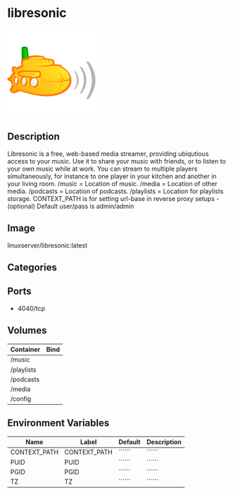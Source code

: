# libresonic

![Logo](images/libresonic.png)

## Description
Libresonic is a free, web\-based media streamer, providing ubiqutious access to your music. Use it to share your music with friends, or to listen to your own music while at work. You can stream to multiple players simultaneously, for instance to one player in your kitchen and another in your living room. /music \= Location of music. /media \= Location of other media. /podcasts \= Location of podcasts. /playlists \= Location for playlists storage. CONTEXT\_PATH is for setting url\-base in reverse proxy setups \- (optional) Default user/pass is admin/admin

## Image
linuxserver/libresonic:latest

## Categories

## Ports
- 4040/tcp

## Volumes
| Container | Bind |
|-----------|------|
| /music |  |
| /playlists |  |
| /podcasts |  |
| /media |  |
| /config |  |

## Environment Variables
| Name | Label | Default | Description |
|------|-------|---------|-------------|
| CONTEXT_PATH | CONTEXT_PATH | `````` | `````` |
| PUID | PUID | `````` | `````` |
| PGID | PGID | `````` | `````` |
| TZ | TZ | `````` | `````` |

